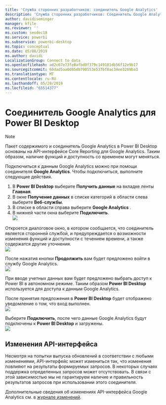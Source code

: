 ```yaml
---
title: 'Служба сторонних разработчиков: соединитель Google Analytics'
description: 'Служба сторонних разработчиков: Соединитель Google Analytics для Power BI Desktop'
author: davidiseminger
manager: kfile
ms.reviewer: ''
ms.custom: seodec18
ms.service: powerbi
ms.subservice: powerbi-desktop
ms.topic: conceptual
ms.date: 05/08/2019
ms.author: davidi
LocalizationGroup: Connect to data
ms.openlocfilehash: ad2c67e73fe8afbd0f379c149181db56f12e9b17
ms.sourcegitcommit: 60dad5aa0d85db790553e537bf8ac34ee3289ba3
ms.translationtype: MT
ms.contentlocale: ru-RU
ms.lasthandoff: 05/29/2019
ms.locfileid: "65514377"
---
```

# <a name="google-analytics-connector-for-power-bi-desktop"></a>Соединитель Google Analytics для Power BI Desktop
> [!NOTE]
> Пакет содержимого и соединитель Google Analytics в Power BI Desktop основаны на API-интерфейсе Core Reporting для Google Analytics. Таким образом, наличие функций и доступность со временем могут меняться.

Подключиться к данным Google Analytics можно при помощи соединителя **Google Analytics**. Чтобы подключиться, выполните следующие действия.

1. В **Power BI Desktop** выберите **Получить данные** на вкладке ленты **Главная**.
2. В окне **Получение данных** в списке категорий в области слева выберите **Веб-службы**.
3. В списке в области справа выберите **Google Analytics** .
4. В нижней части окна выберите **Подключить**.  
   ![](media/service-google-analytics-connector/tps_googleanalytics_1.png)

Откроется диалоговое окно, в котором сообщается, что соединитель является сторонней службой, и предупреждается о возможности изменения функций и доступности с течением времени, а также содержатся другие уточнения.  
![](media/service-google-analytics-connector/tps_googleanalytics_2.png)

После нажатия кнопки **Продолжить** вам будет предложено войти в службу Google Analytics.  
![](media/service-google-analytics-connector/tps_googleanalytics_3.png)

При вводе учетных данных вам будет предложено выбрать доступ к Power BI в автономном режиме. Таким образом **Power BI Desktop** используется для доступа к данным Google Analytics.  

После принятия предложения в **Power BI Desktop** будет отображено уведомление о том, что вход выполнен.  
![](media/service-google-analytics-connector/tps_googleanalytics_5.png)

Выберите **Подключить**, после чего данные Google Analytics будут подключены к **Power BI Desktop** и загружены.  
![](media/service-google-analytics-connector/tps_googleanalytics_6.png)

## <a name="changes-to-the-api"></a>Изменения API-интерфейса
Несмотря на попытки выпуска обновлений в соответствии с любыми изменениями, API-интерфейс может измениться так, что изменения повлияют на результаты формируемых запросов. В некоторых случаях поддержка определенных запросов может отсутствовать. В связи с этой зависимостью мы не гарантируем наличие и правильность результатов запросов при использовании этого соединителя.

Дополнительные сведения об изменениях API-интерфейса Google Analytics см. в [журнале изменений](https://developers.google.com/analytics/devguides/changelog).

